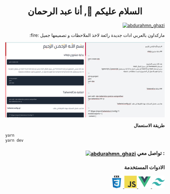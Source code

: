 <h1 align="center">السلام عليكم  👋, أنا عبد الرحمان </h1>

<p align="right"> <a href="https://twitter.com/abdurahmn_ghazi" target="blank"><img src="https://img.shields.io/twitter/follow/abdurahmn_ghazi?logo=twitter&style=for-the-badge" alt="abdurahmn_ghazi" /></a> </p>

 <p align="right">:fire: ماركداون بالعربي ادات جديدة رائعة لاخذ الملاحظات و تصميمها جميل </p>

![اقراني](screenshot/readme.png)

 <p align="right"> <strong> طريقة الاستعمال </strong> </p>

```
yarn
yarn dev
```
 
 
<h3 align="right"><a href="https://twitter.com/abdurahmn_ghazi" target="blank"><img align="center" src="https://raw.githubusercontent.com/rahuldkjain/github-profile-readme-generator/master/src/images/icons/Social/twitter.svg" alt="abdurahmn_ghazi" height="20" width="30" /></a> تواصل معي :</h3>

<h3 align="right">الادوات المستخدمة</h3>
<p align="right"> <a href="https://www.w3schools.com/css/" target="_blank" rel="noreferrer"> <img src="https://raw.githubusercontent.com/devicons/devicon/master/icons/css3/css3-original-wordmark.svg" alt="css3" width="40" height="40"/> </a> <a href="https://developer.mozilla.org/en-US/docs/Web/JavaScript" target="_blank" rel="noreferrer"> <img src="https://raw.githubusercontent.com/devicons/devicon/master/icons/javascript/javascript-original.svg" alt="javascript" width="40" height="40"/> </a> <a href="https://vuejs.org/" target="_blank" rel="noreferrer"> <img src="https://raw.githubusercontent.com/devicons/devicon/master/icons/vuejs/vuejs-original.svg" alt="vuejs" width="40" height="40"/> </a> <a href="https://tailwindcss.com/" target="_blank" rel="noreferrer"> <img src="https://raw.githubusercontent.com/devicons/devicon/master/icons/tailwindcss/tailwindcss-plain.svg" alt="tailwindcss" width="40" height="40"/> </a> </p>






